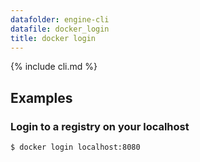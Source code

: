 ```yaml
---
datafolder: engine-cli
datafile: docker_login
title: docker login
---
```

<!--
Sorry, but the contents of this page are automatically generated from
Docker's source code. If you want to suggest a change to the text that appears
here, you'll need to find the string by searching this repo:

https://www.github.com/docker/docker
-->
{% include cli.md %}

## Examples

### Login to a registry on your localhost

```bash
$ docker login localhost:8080
```
